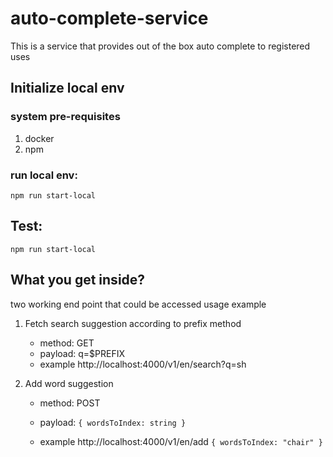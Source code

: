 # auto-complete-service
This is a service that provides out of the box auto complete to registered uses 

## Initialize local env

### system pre-requisites
1. docker 
2. npm 


### run local env: 
``npm run start-local``


## Test: 
``npm run start-local`` 


## What you get inside? 

two working end point that could be accessed usage example

1. Fetch search suggestion according to prefix method
   * method: GET
   * payload: q=$PREFIX
   * example http://localhost:4000/v1/en/search?q=sh


2. Add word suggestion 
   * method: POST
   * payload: `{ wordsToIndex: string }`
   
   * example http://localhost:4000/v1/en/add
     `{ wordsToIndex: "chair" }`
